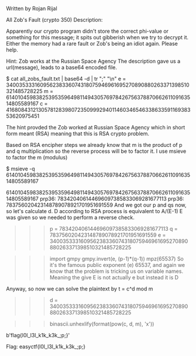 Written by Rojan Rijal

All Zob's Fault (crypto 350)
Description:

Apparently our crypto program didn't store the correct phi-value or something for this message; it spits out gibberish when we try to decrypt it. Either the memory had a rare fault or Zob's being an idiot again. Please help.

Hint: Zob works at the Russian Space Agency
The description gave us a url(message), leads to a base64 encoded file.

$ cat all_zobs_fault.txt | base64 -d | tr ";" "\n"
e = 340035333160956238336074318075946961695270890880263371398510321485728225
 m = 614010459838253953596498114943057697842675637887066261109163514805589167
 c = 416808431213057812839807235099929401146034654633863359116938353620975451

The hint provded the Zob worked at Russian Space Agency which in short form meant (RSA) meaning that this is RSA crypto problem. 

Based on RSA encipher steps we already know that m is the product of p and q multiplication so the reverse process will be to factor it.
I use msieve to factor the m (modulus)

$ msieve -q 614010459838253953596498114943057697842675637887066261109163514805589167

614010459838253953596498114943057697842675637887066261109163514805589167
prp36: 783420406144696097385833069281677113
prp36: 783756020423148789078921701951691559
And we got our p and qs now, so let's calculate d. D according to RSA process is equivalent to A/(E-1)
E was given so we needed to perform a reverse check. 
>>> p = 783420406144696097385833069281677113
>>> q = 783756020423148789078921701951691559
>>> e = 340035333160956238336074318075946961695270890880263371398510321485728225

>>> import gmpy
>>> gmpy.invert(e, (p-1)*(q-1))
mpz(65537)
So it's the famous public exponent (e) 65537, and again we know that the problem is tricking us on variable names. Meaning the give E is not actually e but instead it is D

Anyway, so now we can solve the plaintext by t = c^d mod m

>>> d = 340035333160956238336074318075946961695270890880263371398510321485728225

>>> binascii.unhexlify(format(pow(c, d, m), 'x'))

b'flag{l0l_l3l_k1k_k3k_;p;}'

Flag: easyctf{l0l_l3l_k1k_k3k_;p;}

